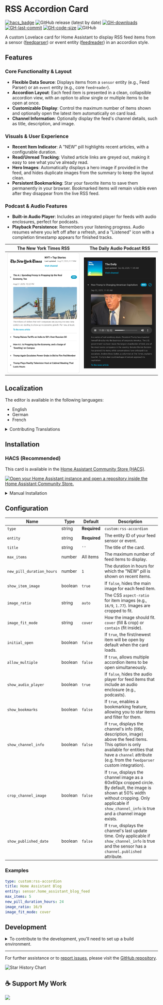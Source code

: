 # RSS Accordion Card

[![hacs_badge](https://img.shields.io/badge/HACS-Custom-41BDF5.svg?style=flat-square)](https://github.com/hacs/integration)
![GitHub release (latest by date)](https://img.shields.io/github/v/release/timmaurice/lovelace-rss-accordion?style=flat-square)
[![GH-downloads](https://img.shields.io/github/downloads/timmaurice/lovelace-rss-accordion/total?style=flat-square)](https://github.com/timmaurice/lovelace-rss-accordion/releases)
[![GH-last-commit](https://img.shields.io/github/last-commit/timmaurice/lovelace-rss-accordion.svg?style=flat-square)](https://github.com/timmaurice/lovelace-rss-accordion/commits/master)
[![GH-code-size](https://img.shields.io/github/languages/code-size/timmaurice/lovelace-rss-accordion.svg?style=flat-square)](https://github.com/timmaurice/lovelace-rss-accordion)
![GitHub](https://img.shields.io/github/license/timmaurice/lovelace-rss-accordion?style=flat-square)

A custom Lovelace card for Home Assistant to display RSS feed items from a sensor ([feedparser](https://github.com/custom-components/feedparser)) or event entity ([feedreader](https://www.home-assistant.io/integrations/feedreader/)) in an accordion style.

## Features

### Core Functionality & Layout

- **Flexible Data Source**: Displays items from a `sensor` entity (e.g., Feed Parser) or an `event` entity (e.g., core `feedreader`).
- **Accordion Layout**: Each feed item is presented in a clean, collapsible accordion view, with an option to allow single or multiple items to be open at once.
- **Customizable Display**: Control the maximum number of items shown and optionally open the latest item automatically on card load.
- **Channel Information**: Optionally display the feed's channel details, such as title, description, and image.

### Visuals & User Experience

- **Recent Item Indicator**: A "NEW" pill highlights recent articles, with a configurable duration.
- **Read/Unread Tracking**: Visited article links are greyed out, making it easy to see what you've already read.
- **Hero Images**: Automatically displays a hero image if provided in the feed, and hides duplicate images from the summary to keep the layout clean.
- **Persistent Bookmarking**: Star your favorite items to save them permanently in your browser. Bookmarked items will remain visible even after they disappear from the live RSS feed.

### Podcast & Audio Features

- **Built-in Audio Player**: Includes an integrated player for feeds with audio enclosures, perfect for podcasts.
- **Playback Persistence**: Remembers your listening progress. Audio resumes where you left off after a refresh, and a "Listened" icon with a completion timestamp appears for finished tracks.

| The New York Times RSS                                                                                                                         | The Daily Audio Podcast RSS                                                                                                                               |
| ---------------------------------------------------------------------------------------------------------------------------------------------- | --------------------------------------------------------------------------------------------------------------------------------------------------------- |
| ![RSS Accordion Card - The New York Times Screenshot](https://raw.githubusercontent.com/timmaurice/lovelace-rss-accordion/main/screenshot.png) | ![RSS Accordion Card - The Daily Audio Podcast Screenshot](https://raw.githubusercontent.com/timmaurice/lovelace-rss-accordion/main/screenshot-audio.png) |

## Localization

The editor is available in the following languages:

- English
- German
- French

<details>
<summary>Contributing Translations</summary>

If you would like to contribute a new translation:

1.  Fork the repository on GitHub.
2.  Copy the `src/translation/en.json` file and rename it to your language code (e.g., `es.json` for Spanish).
3.  Translate all the values in the new file.
4.  Submit a pull request with your changes.

</details>

## Installation

### HACS (Recommended)

This card is available in the [Home Assistant Community Store (HACS)](https://hacs.xyz/).

<a href="https://my.home-assistant.io/redirect/hacs_repository/?owner=timmaurice&repository=lovelace-rss-accordion&category=plugin" target="_blank" rel="noreferrer noopener"><img src="https://my.home-assistant.io/badges/hacs_repository.svg" alt="Open your Home Assistant instance and open a repository inside the Home Assistant Community Store." /></a>

<details>
<summary>Manual Installation</summary>

1.  Download the `rss-accordion.js` file from the latest release.
2.  Place it in your `config/www` directory.
3.  Add the resource reference to your Lovelace configuration under `Settings` -> `Dashboards` -> `...` -> `Resources`.
    - URL: `/local/rss-accordion.js`
    - Resource Type: `JavaScript Module`

You can now add the card to your dashboard.

</details>

## Configuration

| Name                      | Type    | Default      | Description                                                                                                                                                                                                          |
| ------------------------- | ------- | ------------ | -------------------------------------------------------------------------------------------------------------------------------------------------------------------------------------------------------------------- |
| `type`                    | string  | **Required** | `custom:rss-accordion`                                                                                                                                                                                               |
| `entity`                  | string  | **Required** | The entity ID of your feed sensor or event.                                                                                                                                                                          |
| `title`                   | string  | `''`         | The title of the card.                                                                                                                                                                                               |
| `max_items`               | number  | All items    | The maximum number of feed items to display.                                                                                                                                                                         |
| `new_pill_duration_hours` | number  | `1`          | The duration in hours for which the "NEW" pill is shown on recent items.                                                                                                                                             |
| `show_item_image`         | boolean | `true`       | If `false`, hides the main image for each feed item.                                                                                                                                                                 |
| `image_ratio`             | string  | `auto`       | The CSS `aspect-ratio` for item images (e.g., `16/9`, `1.77`). Images are cropped to fit.                                                                                                                            |
| `image_fit_mode`          | string  | `cover`      | How the image should fit. `cover` (fill & crop) or `contain` (fit inside).                                                                                                                                           |
| `initial_open`            | boolean | `false`      | If `true`, the first/newest item will be open by default when the card loads.                                                                                                                                        |
| `allow_multiple`          | boolean | `false`      | If `true`, allows multiple accordion items to be open simultaneously.                                                                                                                                                |
| `show_audio_player`       | boolean | `true`       | If `false`, hides the audio player for feed items that include an audio enclosure (e.g., podcasts).                                                                                                                  |
| `show_bookmarks`          | boolean | `false`      | If `true`, enables a bookmarking feature, allowing you to star items and filter for them.                                                                                                                            |
| `show_channel_info`       | boolean | `false`      | If `true`, displays the channel's info (title, description, image) above the feed items. This option is only available for entities that have a `channel` attribute (e.g. from the `feedparser` custom integration). |
| `crop_channel_image`      | boolean | `false`      | If `true`, displays the channel image as a 60x60px cropped circle. By default, the image is shown at 50% width without cropping. Only applicable if `show_channel_info` is true and a channel image exists.          |
| `show_published_date`     | boolean | `false`      | If `true`, displays the channel's last update time. Only applicable if `show_channel_info` is true and the sensor has a `channel.published` attribute.                                                               |

### Examples

```yaml
type: custom:rss-accordion
title: Home Assistant Blog
entity: sensor.home_assistant_blog_feed
max_items: 5
new_pill_duration_hours: 24
image_ratio: 16/9
image_fit_mode: cover
```

## Development

<details>
<summary>To contribute to the development, you'll need to set up a build environment.</summary>

1.  **Clone the repository:**

    ```bash
    git clone https://github.com/timmaurice/lovelace-rss-accordion.git
    cd lovelace-rss-accordion
    ```

2.  **Install dependencies:**

    ```bash
    npm install
    ```

3.  **Start the development server:**
    This command will build for changes in the `src` directory and rebuild the card.

    ```bash
    npm run build
    ```

4.  In your Home Assistant instance, you will need to configure Lovelace to use the local development version of the card from `dist/rss-accordion.js`.
</details>

---

For further assistance or to [report issues](https://github.com/timmaurice/lovelace-rss-accordion/issues), please visit the [GitHub repository](https://github.com/timmaurice/lovelace-rss-accordion).

![Star History Chart](https://api.star-history.com/svg?repos=timmaurice/lovelace-rss-accordion&type=Date)

## ☕ Support My Work

[<img src="https://cdn.buymeacoffee.com/buttons/v2/default-yellow.png" height="30" />](https://www.buymeacoffee.com/timmaurice)
